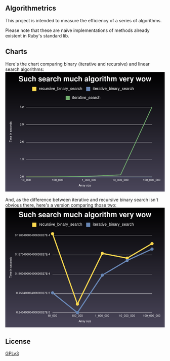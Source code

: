 Algorithmetrics
----------

This project is intended to measure the efficiency of a series of algorithms.

Please note that these are naïve implementations of methods already existent
in Ruby's standard lib.

## Charts

Here's the chart comparing binary (iterative and recursive) and linear search
algorithms:
![Binary vs Linear](/binary_vs_iterative_search.png)

And, as the difference between iterative and recursive binary search isn't
obvious there, here's a version comparing those two:
![Iterative vs Recursive](/binary_search.png)

## License
[GPLv3](http://choosealicense.com/licenses/gpl-3.0/)
